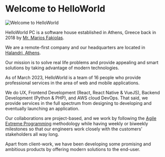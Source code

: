 # Welcome to HelloWorld

![Welcome to HelloWorld](https://user-images.githubusercontent.com/2962687/227445618-d585d990-18c3-45b8-a58e-79ae12d5033f.png)

HelloWorld PC is a software house established in Athens, Greece back in 2018 by [Mr. Marios Fakiolas](mailto:marios@helloworld.gr).

We are a remote-first company and our headquarters are located in [Halandri, Athens](https://goo.gl/maps/tHQF4thDHu4Nndt99).

Our mission is to solve real life problems and provide appealing and smart solutions by taking advantage of modern
technologies.

As of March 2023, HelloWorld is a team of 16 people who provide professional services in the area of web and mobile
applications.

We do UX, Frontend Development (React, React Native & VueJS), Backend Development (Python & PHP), and AWS cloud
DevOps. That said, we provide services in the full spectrum from designing to developing and eventually launching
an application.

Our collaborations are project-based, and we work by following the [Agile Extreme Programming](http://www.extremeprogramming.org/)
methodology while having weekly or biweekly milestones so that our engineers work closely with the customers'
stakeholders all way long.

Apart from client-work, we have been developing some promising and ambitious products by offering modern solutions
to the end-user.
